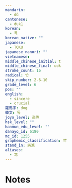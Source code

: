 ```yaml
---
mandarin:
  - dǔ
cantonese:
  - duk1
korean:
  - 독
korean_native: ""
japanese:
  - TOKU
japanese_nanori: ""
vietnamese:
middle_chinese_initial: t
middle_chinese_final: uok
stroke_count: 16
radical: 竹
skip_number: 2-6-10
grade_level: 6
pos: ""
english:
  - sincere
  - crucial
羅馬字: dog
韓文: 독
joyo_level: 高等
hsk_level: ""
hanmun_edu_level: ""
danayo_id: 6180
mc_id: 1255
graphemic_classification: 竹
stand_in: 純篤
aliases:
  - 笃
---
```


# Notes
